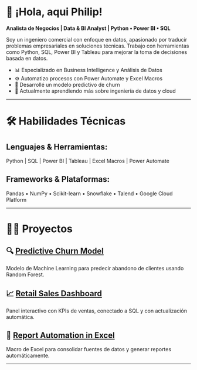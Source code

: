 # 👋 ¡Hola, aqui Philip!
**Analista de Negocios | Data & BI Analyst | Python • Power BI • SQL**

Soy un ingeniero comercial con enfoque en datos, apasionado por traducir problemas empresariales en soluciones técnicas. Trabajo con herramientas como Python, SQL, Power BI y Tableau para mejorar la toma de decisiones basada en datos.

- 📊 Especializado en Business Intelligence y Análisis de Datos
- ⚙️ Automatizo procesos con Power Automate y Excel Macros
- 🧠 Desarrollé un modelo predictivo de churn
- 🌱 Actualmente aprendiendo más sobre ingeniería de datos y cloud

---

# 🛠️ Habilidades Técnicas

## **Lenguajes & Herramientas:**

Python | SQL | Power BI | Tableau | Excel Macros | Power Automate

## **Frameworks & Plataformas:**
Pandas • NumPy • Scikit-learn • Snowflake • Talend • Google Cloud Platform

---

# 👨‍💻 Proyectos

## 🔍 [Predictive Churn Model](https://github.com/philiplorber/machine-learning)
Modelo de Machine Learning para predecir abandono de clientes usando Random Forest.

## 📈 [Retail Sales Dashboard](https://github.com/philiplorber/data-analysis)
Panel interactivo con KPIs de ventas, conectado a SQL y con actualización automática.

## 🧾 [Report Automation in Excel](https://github.com/philiplorber/excel-macros)
Macro de Excel para consolidar fuentes de datos y generar reportes automáticamente.

---
